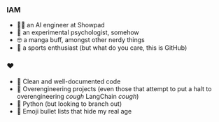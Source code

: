 ### IAM

- 👷‍♂️ an AI engineer at Showpad
- 🧪 an experimental psychologist, somehow
- 🤓 a manga buff, amongst other nerdy things
- 🧗 a sports enthusiast (but what do you care, this is GitHub)

### ❤️

- 🎨 Clean and well-documented code
- 🤺 Overengineering projects (even those that attempt to put a halt to overengineering *cough* LangChain *cough*)
- 🐍 Python (but looking to branch out)
- 🚀 Emoji bullet lists that hide my real age

